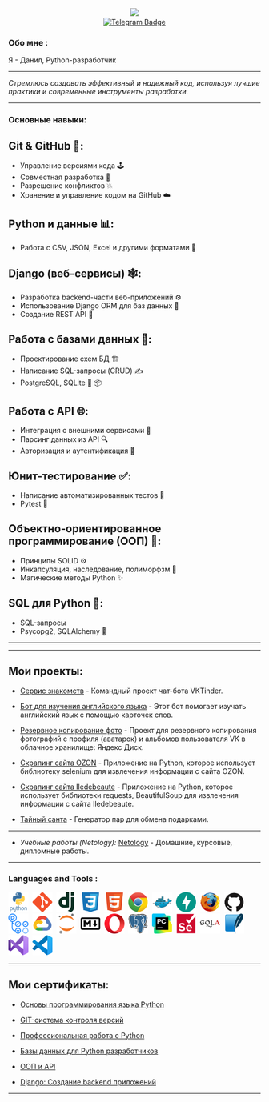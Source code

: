 <div id="header" align="center">  
<img src="https://media1.giphy.com/media/v1.Y2lkPTc5MGI3NjExcWtlMDUyenlqdjZscWh4a2syZmt0aXB4YWR4dWJtd2RoOWY1cmhzMiZlcD12MV9pbnRlcm5hbF9naWZfYnlfaWQmY3Q9Zw/SWoSkN6DxTszqIKEqv/giphy.gif" width="400"/>
</div>

<div id="badges" align="center">
  <a href="https://t.me/Dani_Dobronravov" target="_blank" rel="noopener noreferrer">
    <img src="https://avatars.mds.yandex.net/i?id=59994a1b6eff57e28bd3163042a9e86e_l-5322694-images-thumbs&n=13" width="50" alt="Telegram Badge"/>
  </a>
</div>


### Обо мне :

Я - Данил, Python-разработчик

---
*Стремлюсь создавать эффективный и надежный код, используя лучшие практики и современные инструменты разработки.*

---
### Основные навыки:

## Git & GitHub 🚀:
* Управление версиями кода 🕹️
* Совместная разработка 🤝
* Разрешение конфликтов 💥
* Хранение и управление кодом на GitHub ☁️
## Python и данные 📊:
* Работа с CSV, JSON, Excel и другими форматами 📂
## Django (веб-сервисы) 🕸️:
* Разработка backend-части веб-приложений ⚙️
* Использование Django ORM для баз данных 💽
* Создание REST API 📡
## Работа с базами данных 💾:
* Проектирование схем БД 🏗️
* Написание SQL-запросы (CRUD) ✍️
* PostgreSQL, SQLite  🐘 📦
## Работа с API 🌐:
* Интеграция с внешними сервисами 🔗
* Парсинг данных из API 🔍
* Авторизация и аутентификация 🔑
## Юнит-тестирование ✅:
* Написание автоматизированных тестов 🤖
* Pytest  🧪
## Объектно-ориентированное программирование (ООП) 🧩:
* Принципы SOLID ⚙️
* Инкапсуляция, наследование, полиморфзм 🔄
* Магические методы Python ✨
<!-- ## CI/CD ⚙️:
* Автоматизация сборки, тестирования и развертывания 🚀 -->
<!-- * Jenkins, GitLab CI, GitHub Actions 🚦 -->
<!-- ## Docker 🐳:
* Контейнеризация приложений 📦
* Docker-образы и контейнеры 🖼️
* Docker Compose 🤝 -->
## SQL для Python 🐍:
* SQL-запросы
* Psycopg2, SQLAlchemy 🧩
---
---
## Мои проекты:

- [Сервис знакомств](https://github.com/danildobr/Team_project_VKinder) - Командный проект чат-бота VKTinder.

- [Бот для изучения английского языка](https://github.com/danildobr/telegram_ang_rus) - Этот бот помогает изучать английский язык с помощью карточек слов.

- [Резервное копирование фото](https://github.com/danildobr/coursework-) - Проект для резервного копирования фотографий с профиля (аватарок) и альбомов пользователя VK в облачное хранилище: Яндекс Диск.

- [Скрапинг сайта OZON](https://github.com/danildobr/my_works/blob/main/ozon_parsing/ozon.py) - Приложение на Python, которое использует библиотеку selenium для извлечения информации с сайта OZON.

- [Скрапинг сайта Iledebeaute](https://github.com/danildobr/my_works/blob/main/парсинг_ильдуботе.py) - Приложение на Python, которое использует библиотеки  requests, BeautifulSoup для извлечения информации с сайта Iledebeaute.

- [Тайный санта](https://github.com/danildobr/my_works/blob/main/тайный%20санта.py) - Генератор пар для обмена подарками.

---
- *Учебные работы (Netology):*
[Netology](https://github.com/danildobr/netology) - Домашние, курсовые, дипломные работы.
---

### Languages and Tools :


<div>
  <img src="https://github.com/devicons/devicon/blob/master/icons/python/python-original-wordmark.svg" title="Python" alt="Python" width="40" height="40"/>&nbsp;
  <img src="https://github.com/devicons/devicon/blob/master/icons/git/git-original.svg" title="Git" alt="Git" width="40" height="40"/>&nbsp;
  <img src="https://github.com/devicons/devicon/blob/master/icons/django/django-plain.svg" title="Django" alt="Django" width="40" height="40"/>&nbsp;
  <img src="https://github.com/devicons/devicon/blob/master/icons/css3/css3-original.svg" title="CSS" alt="CSS" width="40" height="40"/>&nbsp;
  <img src="https://github.com/devicons/devicon/blob/master/icons/html5/html5-original.svg" title="HTML5" alt="HTML" width="40" height="40"/>&nbsp;
  <img src="https://github.com/devicons/devicon/blob/master/icons/chrome/chrome-original.svg" title="Chrome"  **alt="Chrome" width="40" height="40"/>&nbsp;
  <img src="https://github.com/devicons/devicon/blob/master/icons/docker/docker-original.svg" title="Docker" alt="Docker" width="40" height="40";/>&nbsp;
  <img src="https://github.com/devicons/devicon/blob/master/icons/fastapi/fastapi-original.svg" title="FastApi" alt="FastApi" width="40" height="40";/>&nbsp;
  <img src="https://github.com/devicons/devicon/blob/master/icons/firefox/firefox-original.svg" title="Firefox" alt="Firefox" width="40" height="40";/>&nbsp;
  <img src="https://github.com/devicons/devicon/blob/master/icons/github/github-original.svg" title="Github" alt="Github" width="40" height="40"/>&nbsp;
  <img src="https://github.com/devicons/devicon/blob/master/icons/githubactions/githubactions-original.svg" title="Githubactions" alt="Githubactions" width="40" height="40"/>&nbsp                   
  <img src="https://github.com/devicons/devicon/blob/master/icons/googlecloud/googlecloud-original.svg" title="Googlecloud" alt="Googlecloud" width="40" height="40"/>&nbsp;
  <img src="https://github.com/devicons/devicon/blob/master/icons/jupyter/jupyter-original.svg" title="Jupyter" alt="Jupyter" width="40" height="40"/>&nbsp;
  <img src="https://github.com/devicons/devicon/blob/master/icons/markdown/markdown-original.svg" title="Markdown" alt="Markdown" width="40" height="40"/>&nbsp;
  <img src="https://github.com/devicons/devicon/blob/master/icons/opera/opera-original.svg" title="Opera" alt="Opera" width="40" height="40"/>&nbsp;
  <img src="https://github.com/devicons/devicon/blob/master/icons/postgresql/postgresql-original.svg" title="Postgresql" alt="Postgresql" width="40" height="40"/>&nbsp;
  <img src="https://github.com/devicons/devicon/blob/master/icons/pycharm/pycharm-original.svg" title="Pycharm" alt="Pycharm" width="40" height="40"/>&nbsp;
  <img src="https://github.com/devicons/devicon/blob/master/icons/selenium/selenium-original.svg" title="Selenium" alt="Selenium" width="40" height="40"/>&nbsp;
  <img src="https://github.com/devicons/devicon/blob/master/icons/sqlalchemy/sqlalchemy-original.svg" title="SQLAlchemy" alt="SQLAlchemy" width="40" height="40"/>&nbsp;
  <img src="https://github.com/devicons/devicon/blob/master/icons/sqlite/sqlite-original.svg" title="SQLLight" alt="SQLLight" width="40" height="40"/>&nbsp;
  <img src="https://github.com/devicons/devicon/blob/master/icons/visualstudio/visualstudio-original.svg" title="VisualStudio" alt="VisualStudio" width="40" height="40"/>&nbsp;
  <img src="https://github.com/devicons/devicon/blob/master/icons/vscode/vscode-original.svg" title="VSCode" alt="VSCode" width="40" height="40"/>&nbsp;
</div>
  
---
## Мои сертификаты:

- [Основы программирования языка Python](сертификаты/основы_программирования.png)
  
- [GIT-система контроля версий](сертификаты/GIT.png)
  
- [Профессиональная работа с Python](сертификаты/Проф_работа.png)
  
- [Базы  данных для Python разработчиков](сертификаты/БД.png)

- [ООП и API](сертификаты/ООПиAPI.png)
  
- [Django: Создание backend приложений](сертификаты/Django.png)
---
